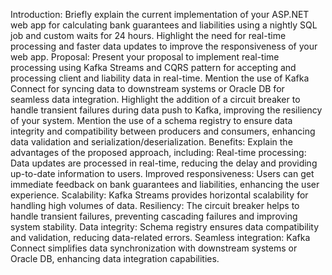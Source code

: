 Introduction:
Briefly explain the current implementation of your ASP.NET web app for calculating bank guarantees and liabilities using a nightly SQL job and custom waits for 24 hours.
Highlight the need for real-time processing and faster data updates to improve the responsiveness of your web app.
Proposal:
Present your proposal to implement real-time processing using Kafka Streams and CQRS pattern for accepting and processing client and liability data in real-time.
Mention the use of Kafka Connect for syncing data to downstream systems or Oracle DB for seamless data integration.
Highlight the addition of a circuit breaker to handle transient failures during data push to Kafka, improving the resiliency of your system.
Mention the use of a schema registry to ensure data integrity and compatibility between producers and consumers, enhancing data validation and serialization/deserialization.
Benefits:
Explain the advantages of the proposed approach, including:
Real-time processing: Data updates are processed in real-time, reducing the delay and providing up-to-date information to users.
Improved responsiveness: Users can get immediate feedback on bank guarantees and liabilities, enhancing the user experience.
Scalability: Kafka Streams provides horizontal scalability for handling high volumes of data.
Resiliency: The circuit breaker helps to handle transient failures, preventing cascading failures and improving system stability.
Data integrity: Schema registry ensures data compatibility and validation, reducing data-related errors.
Seamless integration: Kafka Connect simplifies data synchronization with downstream systems or Oracle DB, enhancing data integration capabilities.
